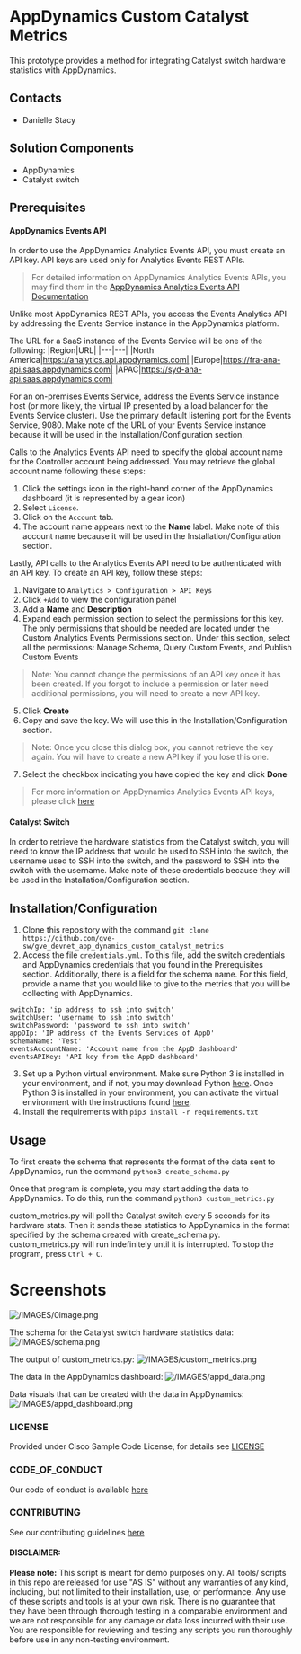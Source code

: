 # AppDynamics Custom Catalyst Metrics
This prototype provides a method for integrating Catalyst switch hardware statistics with AppDynamics.

## Contacts
* Danielle Stacy

## Solution Components
* AppDynamics
* Catalyst switch

## Prerequisites

#### AppDynamics Events API
In order to use the AppDynamics Analytics Events API, you must create an API key. API keys are used only for Analytics Events REST APIs. 

> For detailed information on AppDynamics Analytics Events APIs, you may find them in the [AppDynamics Analytics Events API Documentation](https://docs.appdynamics.com/appd/21.x/21.7/en/extend-appdynamics/appdynamics-apis/analytics-events-api)

Unlike most AppDynamics REST APIs, you access the Events Analytics API by addressing the Events Service instance in the AppDynamics platform.

The URL for a SaaS instance of the Events Service will be one of the following:
|Region|URL|
|---|---|
|North America|https://analytics.api.appdynamics.com|
|Europe|https://fra-ana-api.saas.appdynamics.com|
|APAC|https://syd-ana-api.saas.appdynamics.com|

For an on-premises Events Service, address the Events Service instance host (or more likely, the virtual IP presented by a load balancer for the Events Service cluster). Use the primary default listening port for the Events Service, 9080. Make note of the URL of your Events Service instance because it will be used in the Installation/Configuration section.

Calls to the Analytics Events API need to specify the global account name for the Controller account being addressed. You may retrieve the global account name following these steps:
1. Click the settings icon in the right-hand corner of the AppDynamics dashboard (it is represented by a gear icon)
2. Select `License`.
3. Click on the `Account` tab.
4. The account name appears next to the **Name** label. Make note of this account name because it will be used in the Installation/Configuration section.

Lastly, API calls to the Analytics Events API need to be authenticated with an API key. To create an API key, follow these steps:
1. Navigate to `Analytics > Configuration > API Keys`
2. Click `+Add` to view the configuration panel
3. Add a **Name** and **Description**
4. Expand each permission section to select the permissions for this key. The only permissions that should be needed are located under the Custom Analytics Events Permissions section. Under this section, select all the permissions: Manage Schema, Query Custom Events, and Publish Custom Events
> Note: You cannot change the permissions of an API key once it has been created. If you forgot to include a permission or later need additional permissions, you will need to create a new API key.
5. Click **Create**
6. Copy and save the key. We will use this in the Installation/Configuration section.
> Note: Once you close this dialog box, you cannot retrieve the key again. You will have to create a new API key if you lose this one.
7. Select the checkbox indicating you have copied the key and click **Done**

> For more information on AppDynamics Analytics Events API keys, please click [here](https://docs.appdynamics.com/appd/21.x/21.7/en/analytics/deploy-analytics-with-the-analytics-agent/analytics-and-data-security/manage-api-keys)

#### Catalyst Switch
In order to retrieve the hardware statistics from the Catalyst switch, you will need to know the IP address that would be used to SSH into the switch, the username used to SSH into the switch, and the password to SSH into the switch with the username. Make note of these credentials because they will be used in the Installation/Configuration section.


## Installation/Configuration
1. Clone this repository with the command `git clone https://github.com/gve-sw/gve_devnet_app_dynamics_custom_catalyst_metrics`
2. Access the file `credentials.yml`. To this file, add the switch credentials and AppDynamics credentials that you found in the Prerequisites section. Additionally, there is a field for the schema name. For this field, provide a name that you would like to give to the metrics that you will be collecting with AppDynamics.
```
switchIp: 'ip address to ssh into switch'
switchUser: 'username to ssh into switch'
switchPassword: 'password to ssh into switch'
appDIp: 'IP address of the Events Services of AppD'
schemaName: 'Test'
eventsAccountName: 'Account name from the AppD dashboard'
eventsAPIKey: 'API key from the AppD dashboard'
```
3. Set up a Python virtual environment. Make sure Python 3 is installed in your environment, and if not, you may download Python [here](https://www.python.org/downloads/). Once Python 3 is installed in your environment, you can activate the virtual environment with the instructions found [here](https://docs.python.org/3/tutorial/venv.html).
4. Install the requirements with `pip3 install -r requirements.txt`

## Usage

To first create the schema that represents the format of the data sent to AppDynamics, run the command `python3 create_schema.py`

Once that program is complete, you may start adding the data to AppDynamics. To do this, run the command `python3 custom_metrics.py`

custom_metrics.py will poll the Catalyst switch every 5 seconds for its hardware stats. Then it sends these statistics to AppDynamics in the format specified by the schema created with create_schema.py. custom_metrics.py will run indefinitely until it is interrupted. To stop the program, press `Ctrl + C`.

# Screenshots

![/IMAGES/0image.png](/IMAGES/0image.png)

The schema for the Catalyst switch hardware statistics data:
![/IMAGES/schema.png](/IMAGES/schema.png)

The output of custom_metrics.py:
![/IMAGES/custom_metrics.png](/IMAGES/custom_metrics.png)

The data in the AppDynamics dashboard:
![/IMAGES/appd_data.png](/IMAGES/appd_data.png)

Data visuals that can be created with the data in AppDynamics:
![/IMAGES/appd_dashboard.png](/IMAGES/appd_dashboard.png)

### LICENSE

Provided under Cisco Sample Code License, for details see [LICENSE](LICENSE.md)

### CODE_OF_CONDUCT

Our code of conduct is available [here](CODE_OF_CONDUCT.md)

### CONTRIBUTING

See our contributing guidelines [here](CONTRIBUTING.md)

#### DISCLAIMER:
<b>Please note:</b> This script is meant for demo purposes only. All tools/ scripts in this repo are released for use "AS IS" without any warranties of any kind, including, but not limited to their installation, use, or performance. Any use of these scripts and tools is at your own risk. There is no guarantee that they have been through thorough testing in a comparable environment and we are not responsible for any damage or data loss incurred with their use.
You are responsible for reviewing and testing any scripts you run thoroughly before use in any non-testing environment.
